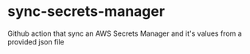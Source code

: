 # sync-secrets-manager
Github action that sync an AWS Secrets Manager and it's values from a provided json file
